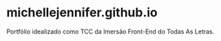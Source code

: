 # michellejennifer.github.io
Portfólio idealizado como TCC da Imersão Front-End do Todas As Letras. 
